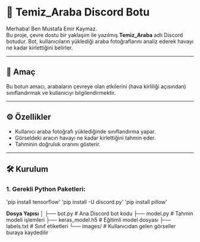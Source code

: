 # 🚗 Temiz_Araba Discord Botu

Merhaba! Ben Mustafa Emir Kaymaz.  
Bu proje, çevre dostu bir yaklaşım ile yazılmış **Temiz_Araba** adlı Discord botudur. Bot, kullanıcıların yüklediği araba fotoğraflarını analiz ederek havayı ne kadar kirlettiğini belirler.

---

## 🎯 Amaç

Bu botun amacı, arabaların çevreye olan etkilerini (hava kirliliği açısından) sınıflandırmak ve kullanıcıyı bilgilendirmektir.

---

## ⚙️ Özellikler

- Kullanıcı araba fotoğrafı yüklediğinde sınıflandırma yapar.
- Görseldeki aracın havayı ne kadar kirlettiğini tahmin eder.
- Tahminin doğruluk oranını gösterir.

---

## 🛠️ Kurulum

### 1. Gerekli Python Paketleri:

'pip install tensorflow'
'pip install -U discord.py'
'pip install pillow'



**Dosya Yapısı**
│
├── bot.py               # Ana Discord bot kodu
├── model.py             # Tahmin modeli işlemleri
├── keras_model.h5       # Eğitimli model dosyası
├── labels.txt           # Sınıf etiketleri
└── images/              # Kullanıcıdan gelen görseller buraya kaydedilir

